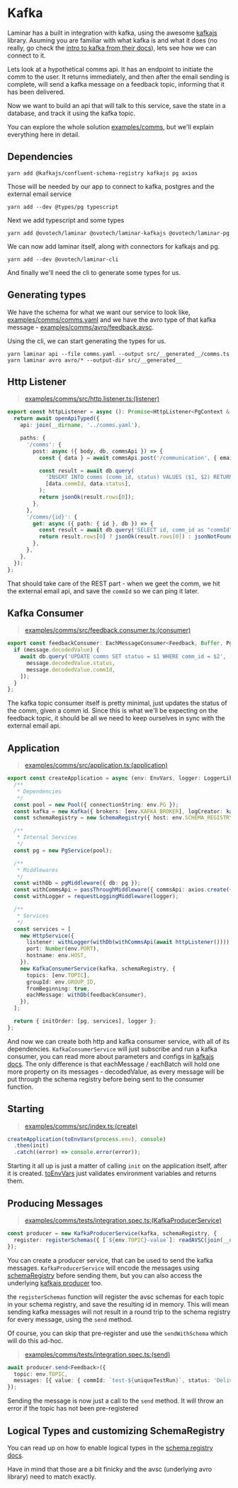 # Kafka

Laminar has a built in integration with kafka, using the awesome [kafkajs](https://kafka.js.org) library. Asuming you are familiar with what kafka is and what it does (no really, go check the [intro to kafka from their docs](https://kafka.js.org/docs/introduction)), lets see how we can connect to it.

Lets look at a hypothetical comms api. It has an endpoint to initiate the comm to the user. It returns immediately, and then after the email sending is complete, will send a kafka message on a feedback topic, informing that it has been delivered.

Now we want to build an api that will talk to this service, save the state in a database, and track it using the kafka topic.

You can explore the whole solution [examples/comms](https://github.com/ovotech/laminar/tree/main/examples/comms), but we'll explain everything here in detail.

## Dependencies

```shell
yarn add @kafkajs/confluent-schema-registry kafkajs pg axios
```

Those will be needed by our app to connect to kafka, postgres and the external email service

```shell
yarn add --dev @types/pg typescript
```

Next we add typescript and some types

```shell
yarn add @ovotech/laminar @ovotech/laminar-kafkajs @ovotech/laminar-pg
```

We can now add laminar itself, along with connectors for kafkajs and pg.

```shell
yarn add --dev @ovotech/laminar-cli
```

And finally we'll need the cli to generate some types for us.

## Generating types

We have the schema for what we want our service to look like, [examples/comms/comms.yaml](https://github.com/ovotech/laminar/tree/main/examples/comms/comms.yaml) and we have the avro type of that kafka message - [examples/comms/avro/feedback.avsc](https://github.com/ovotech/laminar/tree/main/examples/comms/avro/feedback.avsc).

Using the cli, we can start generating the types for us.

```
yarn laminar api --file comms.yaml --output src/__generated__/comms.ts
yarn laminar avro avro/* --output-dir src/__generated__
```

## Http Listener

> [examples/comms/src/http.listener.ts:(listener)](https://github.com/ovotech/laminar/tree/main/examples/comms/src/http.listener.ts#L7-L33)

```typescript
export const httpListener = async (): Promise<HttpListener<PgContext & CommsApiContext>> => {
  return await openApiTyped({
    api: join(__dirname, '../comms.yaml'),

    paths: {
      '/comms': {
        post: async ({ body, db, commsApi }) => {
          const { data } = await commsApi.post('/communication', { email: body.email, template: 'test' });

          const result = await db.query(
            'INSERT INTO comms (comm_id, status) VALUES ($1, $2) RETURNING id, comm_id as "commId", status',
            [data.commId, data.status],
          );
          return jsonOk(result.rows[0]);
        },
      },
      '/comms/{id}': {
        get: async ({ path: { id }, db }) => {
          const result = await db.query('SELECT id, comm_id as "commId", status FROM comms WHERE id = $1', [id]);
          return result.rows[0] ? jsonOk(result.rows[0]) : jsonNotFound({ message: 'Comm Not Found' });
        },
      },
    },
  });
};
```

That should take care of the REST part - when we geet the comm, we hit the external email api, and save the `commId` so we can ping it later.

## Kafka Consumer

> [examples/comms/src/feedback.consumer.ts:(consumer)](https://github.com/ovotech/laminar/tree/main/examples/comms/src/feedback.consumer.ts#L5-L14)

```typescript
export const feedbackConsumer: EachMessageConsumer<Feedback, Buffer, PgContext> = async ({ db, message }) => {
  if (message.decodedValue) {
    await db.query('UPDATE comms SET status = $1 WHERE comm_id = $2', [
      message.decodedValue.status,
      message.decodedValue.commId,
    ]);
  }
};
```

The kafka topic consumer itself is pretty minimal, just updates the status of the comm, given a comm id. Since this is what we'll be expecting on the feedback topic, it should be all we need to keep ourselves in sync with the external email api.

## Application

> [examples/comms/src/application.ts:(application)](https://github.com/ovotech/laminar/tree/main/examples/comms/src/application.ts#L22-L62)

```typescript
export const createApplication = async (env: EnvVars, logger: LoggerLike): Promise<Application> => {
  /**
   * Dependencies
   */
  const pool = new Pool({ connectionString: env.PG });
  const kafka = new Kafka({ brokers: [env.KAFKA_BROKER], logCreator: kafkaLogCreator(logger) });
  const schemaRegistry = new SchemaRegistry({ host: env.SCHEMA_REGISTRY });

  /**
   * Internal Services
   */
  const pg = new PgService(pool);

  /**
   * Middlewares
   */
  const withDb = pgMiddleware({ db: pg });
  const withCommsApi = passThroughMiddleware({ commsApi: axios.create({ baseURL: env.EMAIL_API }) });
  const withLogger = requestLoggingMiddleware(logger);

  /**
   * Services
   */
  const services = [
    new HttpService({
      listener: withLogger(withDb(withCommsApi(await httpListener()))),
      port: Number(env.PORT),
      hostname: env.HOST,
    }),
    new KafkaConsumerService(kafka, schemaRegistry, {
      topics: [env.TOPIC],
      groupId: env.GROUP_ID,
      fromBeginning: true,
      eachMessage: withDb(feedbackConsumer),
    }),
  ];

  return { initOrder: [pg, services], logger };
};
```

And now we can create both http and kafka consumer service, with all of its dependencies. `KafkaConsumerService` will just subscribe and run a kafka consumer, you can read more about parameters and configs in [kafkajs docs](https://kafka.js.org/docs/consuming). The only difference is that eachMessage / eachBatch will hold one more property on its messages - decodedValue, as every message will be put through the schema registry before being sent to the consumer function.

## Starting

> [examples/comms/src/index.ts:(create)](https://github.com/ovotech/laminar/tree/main/examples/comms/src/index.ts#L5-L9)

```typescript
createApplication(toEnvVars(process.env), console)
  .then(init)
  .catch((error) => console.error(error));
```

Starting it all up is just a matter of calling `init` on the application itself, after it is created. [toEnvVars](https://github.com/ovotech/laminar/tree/main/examples/comms/src/env.ts) just validates environment variables and returns them.

## Producing Messages

> [examples/comms/tests/integration.spec.ts:(KafkaProducerService)](https://github.com/ovotech/laminar/tree/main/examples/comms/tests/integration.spec.ts#L59-L63)

```typescript
const producer = new KafkaProducerService(kafka, schemaRegistry, {
  register: registerSchemas({ [`${env.TOPIC}-value`]: readAVSC(join(__dirname, '../avro/feedback.avsc')) }),
});
```

You can create a producer service, that can be used to send the kafka messages. `KafkaProducerService` will encode the messages using [schemaRegistry](https://kafkajs.github.io/confluent-schema-registry/) before sending them, but you can also access the underlying [kafkajs producer](https://kafka.js.org/docs/producing) too.

the `registerSchemas` function will register the avsc schemas for each topic in your schema registry, and save the resulting id in memory. This will mean sending kafka messages will not result in a round trip to the schema registry for every message, using the `send` method.

Of course, you can skip that pre-register and use the `sendWithSchema` which will do this ad-hoc.

> [examples/comms/tests/integration.spec.ts:(send)](https://github.com/ovotech/laminar/tree/main/examples/comms/tests/integration.spec.ts#L95-L100)

```typescript
await producer.send<Feedback>({
  topic: env.TOPIC,
  messages: [{ value: { commId: `test-${uniqueTestRun}`, status: 'Delivered' }, key: uniqueTestRun }],
});
```

Sending the message is now just a call to the `send` method. It will throw an error if the topic has not been pre-registered

## Logical Types and customizing SchemaRegistry

You can read up on how to enable logical types in the [schema registry docs](https://kafkajs.github.io/confluent-schema-registry/docs/custom-types).

Have in mind that those are a bit finicky and the avsc (underlying avro library) need to match exactly.
